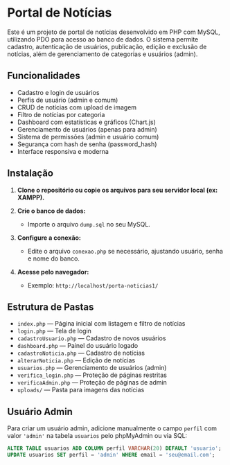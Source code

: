 # Portal de Notícias

Este é um projeto de portal de notícias desenvolvido em PHP com MySQL, utilizando PDO para acesso ao banco de dados. O sistema permite cadastro, autenticação de usuários, publicação, edição e exclusão de notícias, além de gerenciamento de categorias e usuários (admin).

## Funcionalidades

- Cadastro e login de usuários
- Perfis de usuário (admin e comum)
- CRUD de notícias com upload de imagem
- Filtro de notícias por categoria
- Dashboard com estatísticas e gráficos (Chart.js)
- Gerenciamento de usuários (apenas para admin)
- Sistema de permissões (admin e usuário comum)
- Segurança com hash de senha (password_hash)
- Interface responsiva e moderna

## Instalação

1. **Clone o repositório ou copie os arquivos para seu servidor local (ex: XAMPP).**

2. **Crie o banco de dados:**
   - Importe o arquivo `dump.sql` no seu MySQL.

3. **Configure a conexão:**
   - Edite o arquivo `conexao.php` se necessário, ajustando usuário, senha e nome do banco.

4. **Acesse pelo navegador:**
   - Exemplo: `http://localhost/porta-noticias1/`

## Estrutura de Pastas

- `index.php` — Página inicial com listagem e filtro de notícias
- `login.php` — Tela de login
- `cadastroUsuario.php` — Cadastro de novos usuários
- `dashboard.php` — Painel do usuário logado
- `cadastroNoticia.php` — Cadastro de notícias
- `alterarNoticia.php` — Edição de notícias
- `usuarios.php` — Gerenciamento de usuários (admin)
- `verifica_login.php` — Proteção de páginas restritas
- `verificaAdmin.php` — Proteção de páginas de admin
- `uploads/` — Pasta para imagens das notícias

## Usuário Admin

Para criar um usuário admin, adicione manualmente o campo `perfil` com valor `'admin'` na tabela `usuarios` pelo phpMyAdmin ou via SQL:

```sql
ALTER TABLE usuarios ADD COLUMN perfil VARCHAR(20) DEFAULT 'usuario';
UPDATE usuarios SET perfil = 'admin' WHERE email = 'seu@email.com';